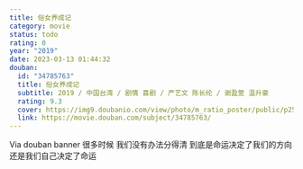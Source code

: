```yaml
---
title: 俗女养成记
category: movie
status: todo
rating: 0
year: "2019"
date: 2023-03-13 01:44:32
douban:
  id: "34785763"
  title: 俗女养成记
  subtitle: 2019 / 中国台湾 / 剧情 喜剧 / 严艺文 陈长纶 / 谢盈萱 温升豪
  rating: 9.3
  cover: https://img9.doubanio.com/view/photo/m_ratio_poster/public/p2566987435.jpg
  link: https://movie.douban.com/subject/34785763/
---
```


Via douban banner 很多时候 我们没有办法分得清 到底是命运决定了我们的方向 还是我们自己决定了命运